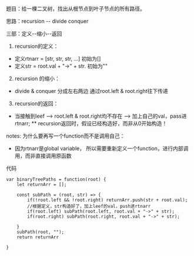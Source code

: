 题目：给一棵二叉树，找出从根节点到叶子节点的所有路径。

思路：recursion -- divide conquer 

三部：定义--缩小--返回


1. recursion的定义：
* 定义rtnarr = [str, str, str, ...] 初始为[]
* 定义str = root.val + "->" + str. 初始为""

2. recursion 的缩小：
* divide & conquer 分成左右两边 通过root.left & root.right往下传递

3. recursion的返回：
* 当接触到leef --> root.left & root.right均不存在 --> 加上自己的val，pass进rtnarr; 
 ** recursion返回时，假设已经构造好，而非从0开始构造！


notes: 为什么要再写一个function而不是调用自己：
- 因为rtnarr是global variable，
    所以需要重新定义一个function，进行内部调用，而非直接调用原函数

代码
```
var binaryTreePaths = function(root) {
	let returnArr = [];
	
	const subPath = (root, str) => {
		if(!root.left && !root.right) returnArr.push(str + root.val);
		//根据定义，str构造好了，加上leef的val，push进rtnarr
		if(root.left) subPath(root.left, root.val + "->" + str);
		if(root.right) subPath(root.right, root.val + "->" + str);

	}
	subPath(root, "");
	return returnArr
	
}
```
